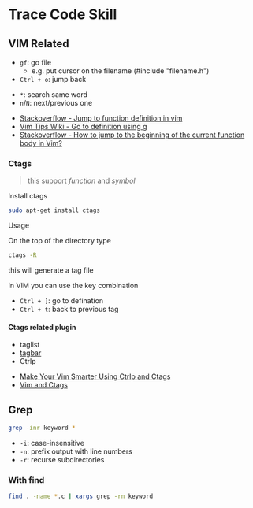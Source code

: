 # Trace Code Skill

## VIM Related

* `gf`: go file
  * e.g. put cursor on the filename (#include "filename.h")
* `Ctrl + o`: jump back

- `*`: search same word
- `n`/`N`: next/previous one

* [Stackoverflow - Jump to function definition in vim](https://stackoverflow.com/questions/635770/jump-to-function-definition-in-vim)
* [Vim Tips Wiki - Go to definition using g](https://vim.fandom.com/wiki/Go_to_definition_using_g)
* [Stackoverflow - How to jump to the beginning of the current function body in Vim?](https://stackoverflow.com/questions/2109503/how-to-jump-to-the-beginning-of-the-current-function-body-in-vim)

### Ctags

> this support *function* and *symbol*

Install ctags

```sh
sudo apt-get install ctags
```

Usage

On the top of the directory type

```sh
ctags -R
```

this will generate a tag file

In VIM you can use the key combination

* `Ctrl + ]`: go to defination
* `Ctrl + t`: back to previous tag

#### Ctags related plugin

* taglist
* [tagbar](https://github.com/majutsushi/tagbar)
* Ctrlp

- [Make Your Vim Smarter Using Ctrlp and Ctags](https://medium.freecodecamp.org/make-your-vim-smarter-using-ctrlp-and-ctags-846fc12178a4)
- [Vim and Ctags](https://andrew.stwrt.ca/posts/vim-ctags/)

## Grep

```sh
grep -inr keyword *
```

* `-i`: case-insensitive
* `-n`: prefix output with line numbers
* `-r`: recurse subdirectories

### With find

```sh
find . -name *.c | xargs grep -rn keyword
```
